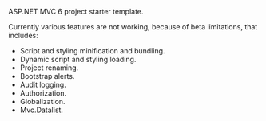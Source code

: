 ASP.NET MVC 6 project starter template.

Currently various features are not working, because of beta limitations, that includes:
- Script and styling minification and bundling.
- Dynamic script and styling loading.
- Project renaming.
- Bootstrap alerts.
- Audit logging.
- Authorization.
- Globalization.
- Mvc.Datalist.
